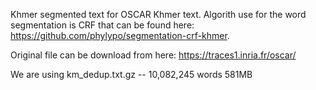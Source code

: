 Khmer segmented text for OSCAR Khmer text. Algorith use for the word segmentation is CRF that can be found here:
https://github.com/phylypo/segmentation-crf-khmer.

Original file can be download from here:
https://traces1.inria.fr/oscar/

We are using km_dedup.txt.gz -- 10,082,245 words 581MB 
